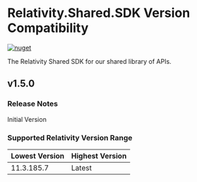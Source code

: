 # Relativity.Shared.SDK Version Compatibility

[![nuget](https://img.shields.io/nuget/v/Relativity.Shared.SDK.svg)](https://www.nuget.org/packages/Relativity.Shared.SDK)

The Relativity Shared SDK for our shared library of APIs.

## v1.5.0

### Release Notes

Initial Version

### Supported Relativity Version Range

Lowest Version | Highest Version
--- | ---
11.3.185.7 | Latest